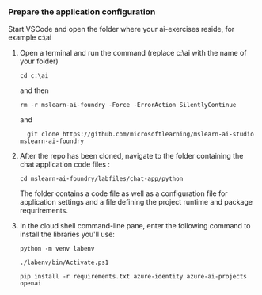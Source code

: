 ### Prepare the application configuration

Start VSCode and open the folder where your ai-exercises reside, for example c:\ai

1. Open a terminal and run the command (replace c:\ai with the name of your folder)

    ```
   cd c:\ai
     ```

    and then
   ```
   rm -r mslearn-ai-foundry -Force -ErrorAction SilentlyContinue
    ```
    and

   ```
     git clone https://github.com/microsoftlearning/mslearn-ai-studio mslearn-ai-foundry

     ```

    

4. After the repo has been cloned, navigate to the folder containing the chat application code files :

    ```
   cd mslearn-ai-foundry/labfiles/chat-app/python
    ```

    The folder contains a code file as well as a configuration file for application settings and a file defining the project runtime and package requrirements.

1. In the cloud shell command-line pane, enter the following command to install the libraries you'll use:

    ```
   python -m venv labenv

    ```
    
    ```
   ./labenv/bin/Activate.ps1
    ```

   ```
   pip install -r requirements.txt azure-identity azure-ai-projects openai
   ```
